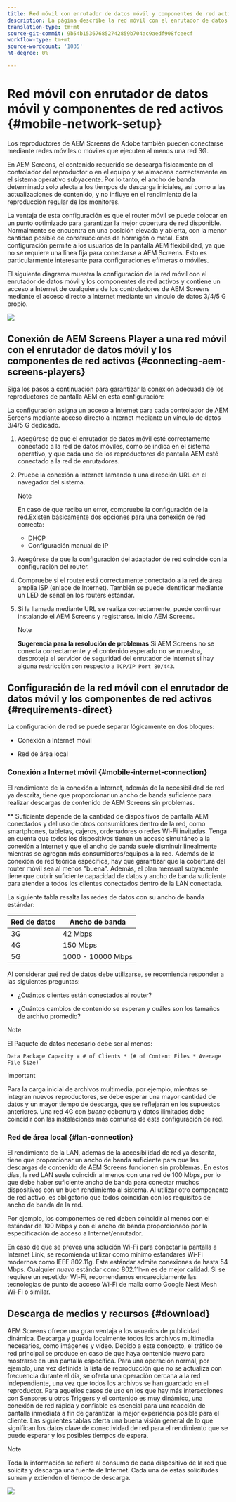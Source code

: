 ```yaml
---
title: Red móvil con enrutador de datos móvil y componentes de red activos
description: La página describe la red móvil con el enrutador de datos móvil y los componentes de red activos
translation-type: tm+mt
source-git-commit: 9b54b153676852742859b704ac9aedf908fceecf
workflow-type: tm+mt
source-wordcount: '1035'
ht-degree: 0%

---
```



# Red móvil con enrutador de datos móvil y componentes de red activos {#mobile-network-setup}

Los reproductores de AEM Screens de Adobe también pueden conectarse mediante redes móviles o móviles que ejecuten al menos una red 3G.

En AEM Screens, el contenido requerido se descarga físicamente en el controlador del reproductor o en el equipo y se almacena correctamente en el sistema operativo subyacente. Por lo tanto, el ancho de banda determinado solo afecta a los tiempos de descarga iniciales, así como a las actualizaciones de contenido, y no influye en el rendimiento de la reproducción regular de los monitores.

La ventaja de esta configuración es que el router móvil se puede colocar en un punto optimizado para garantizar la mejor cobertura de red disponible. Normalmente se encuentra en una posición elevada y abierta, con la menor cantidad posible de construcciones de hormigón o metal.
Esta configuración permite a los usuarios de la pantalla AEM flexibilidad, ya que no se requiere una línea fija para conectarse a AEM Screens. Esto es particularmente interesante para configuraciones efímeras o móviles.

El siguiente diagrama muestra la configuración de la red móvil con el enrutador de datos móvil y los componentes de red activos y contiene un acceso a Internet de cualquiera de los controladores de AEM Screens mediante el acceso directo a Internet mediante un vínculo de datos 3/4/5 G propio.

![](/help/using/assets/mobile-network-1.png)

## Conexión de AEM Screens Player a una red móvil con el enrutador de datos móvil y los componentes de red activos {#connecting-aem-screens-players}

Siga los pasos a continuación para garantizar la conexión adecuada de los reproductores de pantalla AEM en esta configuración:

La configuración asigna un acceso a Internet para cada controlador de AEM Screens mediante acceso directo a Internet mediante un vínculo de datos 3/4/5 G dedicado.

1. Asegúrese de que el enrutador de datos móvil esté correctamente conectado a la red de datos móviles, como se indica en el sistema operativo, y que cada uno de los reproductores de pantalla AEM esté conectado a la red de enrutadores.
1. Pruebe la conexión a Internet llamando a una dirección URL en el navegador del sistema.
   >[!NOTE]
   >En caso de que reciba un error, compruebe la configuración de la red.Existen básicamente dos opciones para una conexión de red correcta:
   >* DHCP
   >* Configuración manual de IP


1. Asegúrese de que la configuración del adaptador de red coincide con la configuración del router.

1. Compruebe si el router está correctamente conectado a la red de área amplia ISP (enlace de Internet). También se puede identificar mediante un LED de señal en los routers estándar.
1. Si la llamada mediante URL se realiza correctamente, puede continuar instalando el AEM Screens y registrarse. Inicio AEM Screens.

   >[!NOTE]
   >**Sugerencia para la resolución de problemas**
   >Si AEM Screens no se conecta correctamente y el contenido esperado no se muestra, desproteja el servidor de seguridad del enrutador de Internet si hay alguna restricción con respecto a `TCP/IP Port 80/443`.


## Configuración de la red móvil con el enrutador de datos móvil y los componentes de red activos {#requirements-direct}

La configuración de red se puede separar lógicamente en dos bloques:

* Conexión a Internet móvil

* Red de área local

### Conexión a Internet móvil {#mobile-internet-connection}

El rendimiento de la conexión a Internet, además de la accesibilidad de red ya descrita, tiene que proporcionar un ancho de banda suficiente para realizar descargas de contenido de AEM Screens sin problemas.

** Suficiente depende de la cantidad de dispositivos de pantalla AEM conectados y del uso de otros consumidores dentro de la red, como smartphones, tabletas, cajeros, ordenadores o redes Wi-Fi invitadas.
Tenga en cuenta que todos los dispositivos tienen un acceso simultáneo a la conexión a Internet y que el ancho de banda suele disminuir linealmente mientras se agregan más consumidores/equipos a la red.
Además de la conexión de red teórica específica, hay que garantizar que la cobertura del router móvil sea al menos &quot;buena&quot;. Además, el plan mensual subyacente tiene que cubrir suficiente capacidad de datos y ancho de banda suficiente para atender a todos los clientes conectados dentro de la LAN conectada.

La siguiente tabla resalta las redes de datos con su ancho de banda estándar:

| Red de datos | Ancho de banda |
|--- |--- |
| 3G | 42 Mbps |
| 4G | 150 Mbps |
| 5G | 1000 - 10000 Mbps |

Al considerar qué red de datos debe utilizarse, se recomienda responder a las siguientes preguntas:

* ¿Cuántos clientes están conectados al router?

* ¿Cuántos cambios de contenido se esperan y cuáles son los tamaños de archivo promedio?

>[!NOTE]
>
>El Paquete de datos necesario debe ser al menos:
>
>`Data Package Capacity = # of Clients * (# of Content Files * Average File Size)`

>[!IMPORTANT]
>
>Para la carga inicial de archivos multimedia, por ejemplo, mientras se integran nuevos reproductores, se debe esperar una mayor cantidad de datos y un mayor tiempo de descarga, que se reflejarán en los supuestos anteriores. Una red 4G con *buena* cobertura y datos ilimitados debe coincidir con las instalaciones más comunes de esta configuración de red.


### Red de área local {#lan-connection}

El rendimiento de la LAN, además de la accesibilidad de red ya descrita, tiene que proporcionar un ancho de banda suficiente para que las descargas de contenido de AEM Screens funcionen sin problemas. En estos días, la red LAN suele coincidir al menos con una red de 100 Mbps, por lo que debe haber suficiente ancho de banda para conectar muchos dispositivos con un buen rendimiento al sistema. Al utilizar otro componente de red activo, es obligatorio que todos coincidan con los requisitos de ancho de banda de la red.

Por ejemplo, los componentes de red deben coincidir al menos con el estándar de 100 Mbps y con el ancho de banda proporcionado por la especificación de acceso a Internet/enrutador.

En caso de que se prevea una solución Wi-Fi para conectar la pantalla a Internet Link, se recomienda utilizar como mínimo estándares Wi-Fi modernos como IEEE 802.11g. Este estándar admite conexiones de hasta 54 Mbps. Cualquier *nuevo* estándar como 802.11h-n es de mejor calidad. Si se requiere un repetidor Wi-Fi, recomendamos encarecidamente las tecnologías de punto de acceso Wi-Fi de malla como Google Nest Mesh Wi-Fi o similar.

## Descarga de medios y recursos {#download}

AEM Screens ofrece una gran ventaja a los usuarios de publicidad dinámica. Descarga y guarda localmente todos los archivos multimedia necesarios, como imágenes y vídeo. Debido a este concepto, el tráfico de red principal se produce en caso de que haya contenido nuevo para mostrarse en una pantalla específica.
Para una operación normal, por ejemplo, una vez definida la lista de reproducción que no se actualiza con frecuencia durante el día, se oferta una operación cercana a la red independiente, una vez que todos los archivos se han guardado en el reproductor.
Para aquellos casos de uso en los que hay más interacciones con Sensores u otros Triggers y el contenido es muy dinámico, una conexión de red rápida y confiable es esencial para una reacción de pantalla inmediata a fin de garantizar la mejor experiencia posible para el cliente.
Las siguientes tablas oferta una buena visión general de lo que significan los datos clave de conectividad de red para el rendimiento que se puede esperar y los posibles tiempos de espera.

>[!NOTE]
>
>Toda la información se refiere al consumo de cada dispositivo de la red que solicita y descarga una fuente de Internet. Cada una de estas solicitudes suman y extienden el tiempo de descarga.

![](/help/using/assets/mobile-router-download.png)
